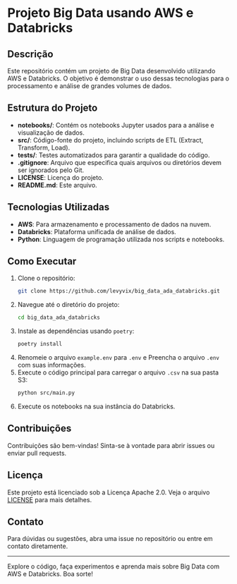# Projeto Big Data usando AWS e Databricks

## Descrição
Este repositório contém um projeto de Big Data desenvolvido utilizando AWS e Databricks. O objetivo é demonstrar o uso dessas tecnologias para o processamento e análise de grandes volumes de dados.

## Estrutura do Projeto
- **notebooks/**: Contém os notebooks Jupyter usados para a análise e visualização de dados.
- **src/**: Código-fonte do projeto, incluindo scripts de ETL (Extract, Transform, Load).
- **tests/**: Testes automatizados para garantir a qualidade do código.
- **.gitignore**: Arquivo que especifica quais arquivos ou diretórios devem ser ignorados pelo Git.
- **LICENSE**: Licença do projeto.
- **README.md**: Este arquivo.

## Tecnologias Utilizadas
- **AWS**: Para armazenamento e processamento de dados na nuvem.
- **Databricks**: Plataforma unificada de análise de dados.
- **Python**: Linguagem de programação utilizada nos scripts e notebooks.

## Como Executar
1. Clone o repositório:
    ```sh
    git clone https://github.com/levyvix/big_data_ada_databricks.git
    ```
2. Navegue até o diretório do projeto:
    ```sh
    cd big_data_ada_databricks
    ```
3. Instale as dependências usando `poetry`:
    ```sh
    poetry install
    ```
4. Renomeie o arquivo `example.env` para `.env` e Preencha o arquivo `.env` com suas informações.
5. Execute o código principal para carregar o arquivo `.csv` na sua pasta S3:
    ```sh
    python src/main.py
    ```
6. Execute os notebooks na sua instância do Databricks.

## Contribuições
Contribuições são bem-vindas! Sinta-se à vontade para abrir issues ou enviar pull requests.

## Licença
Este projeto está licenciado sob a Licença Apache 2.0. Veja o arquivo [LICENSE](LICENSE) para mais detalhes.

## Contato
Para dúvidas ou sugestões, abra uma issue no repositório ou entre em contato diretamente.

---

Explore o código, faça experimentos e aprenda mais sobre Big Data com AWS e Databricks. Boa sorte!
